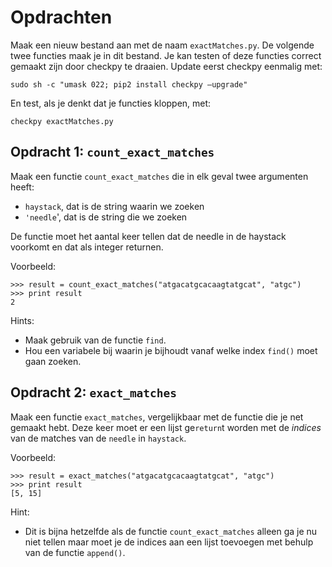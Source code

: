 # Opdrachten
Maak een nieuw bestand aan met de naam `exactMatches.py`. De volgende twee
functies maak je in dit bestand. Je kan testen of deze functies correct gemaakt
zijn door checkpy te draaien. Update eerst checkpy eenmalig met:

    sudo sh -c "umask 022; pip2 install checkpy –upgrade"

En test, als je denkt dat je functies kloppen, met:

    checkpy exactMatches.py

## Opdracht 1: `count_exact_matches`

Maak een functie `count_exact_matches` die in elk geval twee argumenten heeft:

- `haystack`, dat is de string waarin we zoeken
- `'needle`', dat is de string die we zoeken

De functie moet het aantal keer tellen dat de needle in de haystack voorkomt en
dat als integer returnen.

Voorbeeld:

    >>> result = count_exact_matches("atgacatgcacaagtatgcat", "atgc")
    >>> print result
    2

Hints:

- Maak gebruik van de functie `find`.
- Hou een variabele bij waarin je bijhoudt vanaf welke index `find()` moet gaan zoeken.

## Opdracht 2: `exact_matches`

Maak een functie `exact_matches`, vergelijkbaar met de functie die je net
gemaakt hebt. Deze keer moet er een lijst ge`return`t worden met de *indices*
van de matches van de `needle` in `haystack`.

Voorbeeld:

    >>> result = exact_matches("atgacatgcacaagtatgcat", "atgc")
    >>> print result
    [5, 15]

Hint:

* Dit is bijna hetzelfde als de functie `count_exact_matches` alleen ga je nu
  niet tellen maar moet je de indices aan een lijst toevoegen met behulp van de
  functie `append()`.
